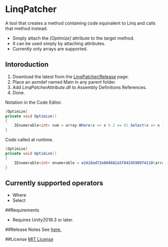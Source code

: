 # LinqPatcher

A tool that creates a method containing code equivalent to Linq and calls that method instead.

  - Simply attach the *[Optimize]* attribute to the target method.
  - It can be used simply by attaching attributes.
  - Currently only arrays are supported.
  
## Intoroduction
  
  1. Download the latest from the [LinqPatcher/Release](https://github.com/aiczk/LinqPatcher/releases) page.
  2. Place an asmdef named Main in any parent folder.
  3. Add *LinqPatcherAttribute.dll* to Assembly Definitions References.
  4. Done.

Notation in the Code Editor.
```cs
[Optimize]
private void Optimize()
{
    IEnumerable<int> num = array.Where(x => x % 2 == 0).Select(x => x * 2);
}
```

Code called at runtime.
```cs
[Optimize]
private void Optimize()
{
    IEnumerable<int> enumerable = e242dad72e884682a5f8424598974110(array);
}
```


## Currently supported operators
 - Where
 - Select

##Requirements
 - Requires Unity2018.3 or later.
 
##Release Notes
See [here.](https://github.com/aiczk/LinqPatcher/releases)

##License
[MIT License](https://github.com/aiczk/LinqPatcher/blob/master/License.txt)
